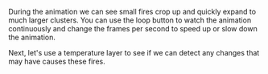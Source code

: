 <p>During the animation we can see small fires crop up and quickly expand to much larger clusters. You can use the loop button to watch the animation continuously and change the frames per second to speed up or slow down the animation.</p>

<p>Next, let's use a temperature layer to see if we can detect any changes that may have causes these fires.</p>
